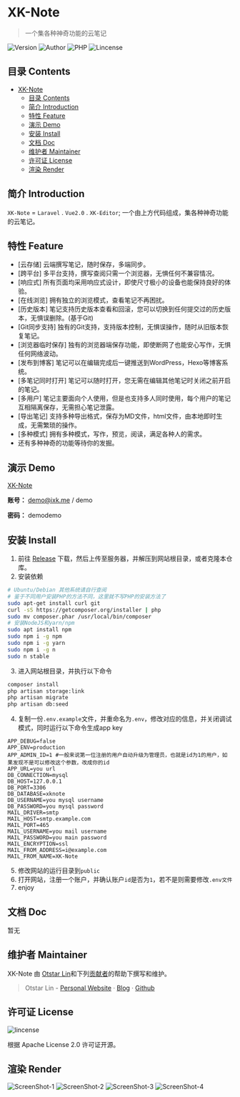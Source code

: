 # XK-Note

> 一个集各种神奇功能的云笔记

![Version](https://img.shields.io/github/release/syfxlin/xknote.svg?label=Version&style=flat-square) ![Author](https://img.shields.io/badge/Author-Otstar%20Lin-blue.svg?style=flat-square) ![PHP](https://img.shields.io/badge/php-7.0%2B-green.svg?style=flat-square) ![Lincense](https://img.shields.io/github/license/syfxlin/xknote.svg?style=flat-square)

## 目录 Contents
- [XK-Note](#xk-note)
  - [目录 Contents](#%e7%9b%ae%e5%bd%95-contents)
  - [简介 Introduction](#%e7%ae%80%e4%bb%8b-introduction)
  - [特性 Feature](#%e7%89%b9%e6%80%a7-feature)
  - [演示 Demo](#%e6%bc%94%e7%a4%ba-demo)
  - [安装 Install](#%e5%ae%89%e8%a3%85-install)
  - [文档 Doc](#%e6%96%87%e6%a1%a3-doc)
  - [维护者 Maintainer](#%e7%bb%b4%e6%8a%a4%e8%80%85-maintainer)
  - [许可证 License](#%e8%ae%b8%e5%8f%af%e8%af%81-license)
  - [渲染 Render](#%e6%b8%b2%e6%9f%93-render)

## 简介 Introduction

`XK-Note` = `Laravel` . `Vue2.0` . `XK-Editor`;
一个由上方代码组成，集各种神奇功能的云笔记。

## 特性 Feature

- [云存储] 云端撰写笔记，随时保存，多端同步。
- [跨平台] 多平台支持，撰写查阅只需一个浏览器，无惧任何不兼容情况。
- [响应式] 所有页面均采用响应式设计，即使尺寸极小的设备也能保持良好的体验。
- [在线浏览] 拥有独立的浏览模式，查看笔记不再困扰。
- [历史版本] 笔记支持历史版本查看和回滚，您可以切换到任何提交过的历史版本，无惧误删除。(基于Git)
- [Git同步支持] 独有的Git支持，支持版本控制，无惧误操作，随时从旧版本恢复笔记。
- [浏览器临时保存] 独有的浏览器端保存功能，即使断网了也能安心写作，无惧任何网络波动。
- [发布到博客] 笔记可以在编辑完成后一键推送到WordPress，Hexo等博客系统。
- [多笔记同时打开] 笔记可以随时打开，您无需在编辑其他笔记时关闭之前开启的笔记。
- [多用户] 笔记主要面向个人使用，但是也支持多人同时使用，每个用户的笔记互相隔离保存，无需担心笔记泄露。
- [导出笔记] 支持多种导出格式，保存为MD文件，html文件，由本地即时生成，无需繁琐的操作。
- [多种模式] 拥有多种模式，写作，预览，阅读，满足各种人的需求。
- 还有多种神奇的功能等待你的发掘。

## 演示 Demo

[XK-Note](https://note.ixk.me)

**账号：** demo@ixk.me / demo

**密码：** demodemo

## 安装 Install

1. 前往 [Release](https://github.com/syfxlin/xknote/releases) 下载，然后上传至服务器，并解压到网站根目录，或者克隆本仓库。
2. 安装依赖
```bash
# Ubuntu/Debian 其他系统请自行查阅
# 鉴于不同用户安装PHP的方法不同，这里就不写PHP的安装方法了
sudo apt-get install curl git
curl -sS https://getcomposer.org/installer | php
sudo mv composer.phar /usr/local/bin/composer
# 安装NodeJS和yarn/npm
sudo apt install npm
sudo npm i -g npm
sudo npm i -g yarn
sudo npm i -g n
sudo n stable
```
3. 进入网站根目录，并执行以下命令
```bash
composer install
php artisan storage:link
php artisan migrate
php artisan db:seed
```
4. 复制一份`.env.example`文件，并重命名为`.env`，修改对应的信息，并关闭调试模式，同时运行以下命令生成app key
```
APP_DEBUG=false
APP_ENV=production
APP_ADMIN_ID=1 #一般来说第一位注册的用户自动升级为管理员，也就是id为1的用户，如果发现不是可以修改这个参数，改成你的id
APP_URL=you url
DB_CONNECTION=mysql
DB_HOST=127.0.0.1
DB_PORT=3306
DB_DATABASE=xknote
DB_USERNAME=you mysql username
DB_PASSWORD=you mysql password
MAIL_DRIVER=smtp
MAIL_HOST=smtp.example.com
MAIL_PORT=465
MAIL_USERNAME=you mail username
MAIL_PASSWORD=you main password
MAIL_ENCRYPTION=ssl
MAIL_FROM_ADDRESS=i@example.com
MAIL_FROM_NAME=XK-Note
```
5. 修改网站的运行目录到`public`
6. 打开网站，注册一个账户，并确认账户`id`是否为`1`，若不是则需要修改`.env文件`
7. enjoy

## 文档 Doc

暂无

## 维护者 Maintainer

XK-Note 由 [Otstar Lin](https://ixk.me/)和下列[贡献者](https://github.com/syfxlin/xknote/graphs/contributors)的帮助下撰写和维护。

> Otstar Lin - [Personal Website](https://ixk.me/) · [Blog](https://blog.ixk.me/) · [Github](https://github.com/syfxlin)

## 许可证 License

![lincense](https://img.shields.io/github/license/syfxlin/xknote.svg?style=flat)

根据 Apache License 2.0 许可证开源。

## 渲染 Render

![ScreenShot-1](https://raw.githubusercontent.com/syfxlin/xknote/master/screenshot-1.png)
![ScreenShot-2](https://raw.githubusercontent.com/syfxlin/xknote/master/screenshot-2.png)
![ScreenShot-3](https://raw.githubusercontent.com/syfxlin/xknote/master/screenshot-3.png)
![ScreenShot-4](https://raw.githubusercontent.com/syfxlin/xknote/master/screenshot-4.png)

